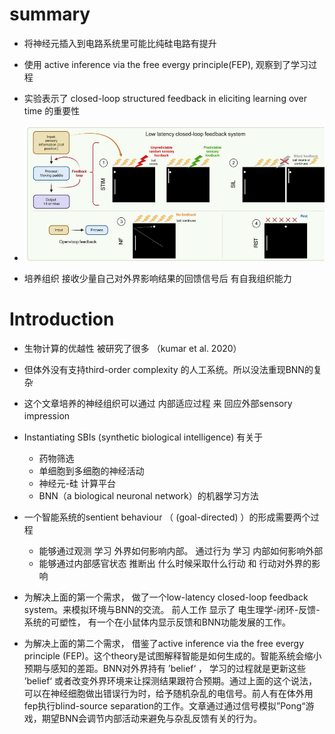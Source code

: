 # summary

- 将神经元插入到电路系统里可能比纯硅电路有提升

- 使用 active inference via the free evergy principle(FEP), 观察到了学习过程

- 实验表示了 closed-loop structured feedback in eliciting learning over time 的重要性
- ![img](/img/feedbackSystems.png)

- 培养组织 接收少量自己对外界影响结果的回馈信号后 有自我组织能力



# Introduction

- 生物计算的优越性 被研究了很多 （kumar et al. 2020）

- 但体外没有支持third-order complexity 的人工系统。所以没法重现BNN的复杂
- 这个文章培养的神经组织可以通过 内部适应过程 来 回应外部sensory impression　

- Instantiating SBIs (synthetic biological intelligence) 有关于
  - 药物筛选 
  - 单细胞到多细胞的神经活动
  - 神经元-硅 计算平台
  - BNN（a biological neuronal network）的机器学习方法
- 一个智能系统的sentient behaviour （ (goal-directed) ）的形成需要两个过程
  - 能够通过观测 学习 外界如何影响内部。 通过行为 学习 内部如何影响外部
  - 能够通过内部感官状态 推断出 什么时候采取什么行动 和 行动对外界的影响 

- 为解决上面的第一个需求， 做了一个low-latency closed-loop feedback system。来模拟环境与BNN的交流。 前人工作 显示了  电生理学-闭环-反馈-系统的可塑性， 有一个在小鼠体内显示反馈和BNN功能发展的工作。
- 为解决上面的第二个需求， 借鉴了active inference via the free evergy principle (FEP)。这个theory是试图解释智能是如何生成的。智能系统会缩小预期与感知的差距。BNN对外界持有 ’belief‘ ， 学习的过程就是更新这些 ’belief‘ 或者改变外界环境来让探测结果跟符合预期。通过上面的这个说法，可以在神经细胞做出错误行为时，给予随机杂乱的电信号。前人有在体外用fep执行blind-source separation的工作。文章通过通过信号模拟”Pong“游戏，期望BNN会调节内部活动来避免与杂乱反馈有关的行为。